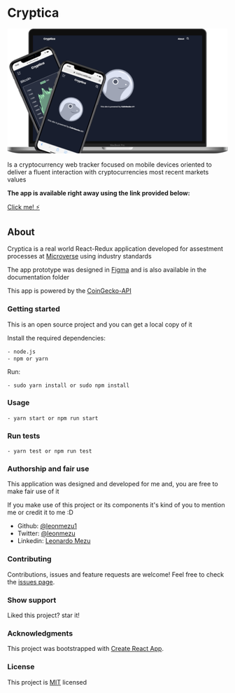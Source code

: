 # Cryptica


![cryptica](./documentation/Cryptica.png)

Is a cryptocurrency web tracker focused on mobile devices oriented to deliver a fluent interaction with cryptocurrencies most recent markets values

**The app is available right away using the link provided below:**

[Click me! ⚡](https://cryptica.netlify.app)

## About

Cryptica is a real world React-Redux application developed for assestment processes at [Microverse]() using industry standards

The app prototype was designed in [Figma]() and is also available in the documentation folder

This app is powered by the [CoinGecko-API]()


### Getting started

This is an open source project and you can get a local copy of it

Install the required dependencies:

    - node.js
    - npm or yarn

Run:

    - sudo yarn install or sudo npm install

### Usage

    - yarn start or npm run start

### Run tests

    - yarn test or npm run test

### Authorship and fair use

This application was designed and developed for me and, you are free to make fair use of it

If you make use of this project or its components it's kind of you to mention me or credit it to me :D

- Github: [@leonmezu1](https://github.com/leonmezu1)
- Twitter: [@leonmezu](https://twitter.com/leonmezu)
- Linkedin: [Leonardo Mezu](https://www.linkedin.com/in/leonardomezlob/)

### Contributing

Contributions, issues and feature requests are welcome!
Feel free to check the [issues page](../../issues/).

### Show support

Liked this project? star it!

### Acknowledgments

This project was bootstrapped with [Create React App](https://github.com/facebook/create-react-app).

### License

This project is [MIT](./LICENSE) licensed
